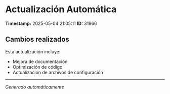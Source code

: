 # Actualización Automática

**Timestamp:** 2025-05-04 21:05:11
**ID:** 31966

## Cambios realizados

Esta actualización incluye:
- Mejora de documentación
- Optimización de código
- Actualización de archivos de configuración

---
*Generado automáticamente*
